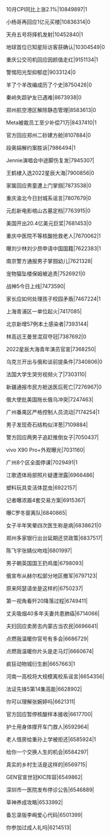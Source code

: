 10月CPI同比上涨2.1%|10849897|1

小杨哥再回应1亿元买楼|10836314|0

天舟五号将择机发射|10452840|1

地球首位已知星际访客获确认|10304549|0

重庆公交司机回应因颜值走红|9151134|1

警惕阳光型抑郁症|9033124|0

羊了个羊改编成历了个史|8750426|0

秦岭失踪驴友已遇难|8673938|0

郑州航空港区解除静态管理|8583613|0

Meta被裁员工至少补偿71万|8437410|1

官方回应郑州二砂建方舱|8107884|0

段奥娟解约案胜诉|7986494|1

Jennie演唱会中途脚伤复发|7945307|

王鹤棣入选2022星辰大海|7900856|0

家属回应男童遭上门掌掴|7873538|0

重庆渝北今日封城系谣言|7807679|0

元彪新电影棺山古墓定档|7763915|0

美国开出20.4亿美元巨奖|7681453|0

重庆中医院不等核酸抢救老人|7670062|1

曝刘少林刘少昂申请中国国籍|7622383|1

南京警方通报男子掌掴幼儿|7621328|

宠物猫坠楼保姆被追责|7526921|0

战神5今日上线|7473590|

家长应如何处理孩子校园矛盾|7467224|1

上海青浦区一单位起火|7417085|

北京新增57例本土感染者|7393144|

林高远王曼昱混双夺冠|7387692|0

2022星辰大海青年演员官宣|7368250|

乌克兰开出与俄和谈前提条件|7340806|0

法国大学生哭穷视频火了|7303110|

新疆通报市民方舱送医后死亡|7276967|0

俄大使批美国拖长俄乌冲突|7247463|

广州番禺区严格控制人员流动|7174254|1

男子发现奇石结构似洋葱|7109884|

警方回应两男子追赶推倒女子|7050437|

vivo X90 Pro+外观曝光|7031160|

广州8个区全面停课|7029491|1

江歌遗体局部照片疑遭泄露|6966486|

塑料玩具变活体昆虫|6922157|

记者曝浓眉4套交易方案|6915367|

曝C罗冬窗离队|6840865|

女子半年笑晕四次医生称是病|6838621|0

郑州多家银行出台延期还贷政策|6837517|

陈飞宇张婧仪吻戏|6801997|

男子朝英国国王扔鸡蛋|6798093|

俄宣布从赫尔松部分地区撤军|6797123|

原来阿瑟请坐是这样的|6750237|

第一视角看歼20降落过程|6749411|

丈夫吸烟40多年夫妻共患肺癌|6714066|

夫妇回应卖房去内蒙古当农民|6696641|

点燃我温暖你官号有多会|6686729|

点燃我温暖你片头是走马灯|6660674|

疯狂动物城衍生剧|6657663|1

河南一高校将大规模离校系谣言|6654356|

法证先锋5第14集高能|6628902|

你可以理解张婉婷吗|6621311|

官方回应暂停核酸样本接收|6617700|

护士用身体撑开车门救人|6592964|

老人借房给重孙上学被拒还|6585924|1

给你一个交换人生的机会|6584297|

真实的乡村生活是这样的|6569715|

GEN官宣世冠KIC阵容|6549862|

深圳市一医院发布停诊公告|6546889|

草神养成攻略|6533992|

备忘录版李峋爱心代码|6501399|

你参加过成人礼吗|6214513|

